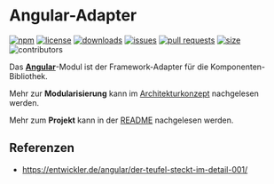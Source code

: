 # Angular-Adapter

[![npm](https://img.shields.io/npm/v/@public-ui/angular-v18)](https://www.npmjs.com/package/@public-ui/components)
[![license](https://img.shields.io/npm/l/@public-ui/angular-v18)](https://github.com/public-ui/kolibri/blob/main/LICENSE)
[![downloads](https://img.shields.io/npm/dt/@public-ui/angular-v18)](https://www.npmjs.com/package/@public-ui/angular-v18)
[![issues](https://img.shields.io/github/issues/public-ui/kolibri)](https://github.com/public-ui/kolibri/issues)
[![pull requests](https://img.shields.io/github/issues-pr/public-ui/kolibri)](https://github.com/public-ui/kolibri/pulls)
[![size](https://img.shields.io/bundlephobia/min/@public-ui/angular-v18)](https://bundlephobia.com/result?p=@public-ui/angular-v18)
![contributors](https://img.shields.io/github/contributors/public-ui/kolibri)

Das [**Angular**](https://angular.io)-Modul ist der Framework-Adapter für die Komponenten-Bibliothek.

Mehr zur **Modularisierung** kann im [Architekturkonzept](https://public-ui.github.io/docs/concepts/architecture) nachgelesen werden.

Mehr zum **Projekt** kann in der [README](https://public-ui.github.io/docs) nachgelesen werden.

## Referenzen

- <https://entwickler.de/angular/der-teufel-steckt-im-detail-001/>
